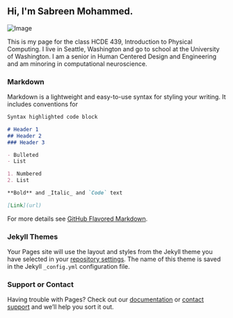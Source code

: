 ## Hi, I'm Sabreen Mohammed. 
![Image](https://scontent-mia3-1.xx.fbcdn.net/v/t1.0-9/45886336_1977529995661583_7719997019258880000_o.jpg?_nc_cat=101&_nc_ohc=TnyFbs9R_qYAX_z1ndl&_nc_ht=scontent-mia3-1.xx&oh=4b2d2640710e537d1a67ffc9456b1ee2&oe=5E91E012)

This is my page for the class HCDE 439, Introduction to Physical Computing. I live in Seattle, Washington and go to school at the University of Washington. I am a senior in Human Centered Design and Engineering and am minoring in computational neuroscience.

### Markdown

Markdown is a lightweight and easy-to-use syntax for styling your writing. It includes conventions for

```markdown
Syntax highlighted code block

# Header 1
## Header 2
### Header 3

- Bulleted
- List

1. Numbered
2. List

**Bold** and _Italic_ and `Code` text

[Link](url)
```

For more details see [GitHub Flavored Markdown](https://guides.github.com/features/mastering-markdown/).

### Jekyll Themes

Your Pages site will use the layout and styles from the Jekyll theme you have selected in your [repository settings](https://github.com/sabreenmohammed/HCDE-439/settings). The name of this theme is saved in the Jekyll `_config.yml` configuration file.

### Support or Contact

Having trouble with Pages? Check out our [documentation](https://help.github.com/categories/github-pages-basics/) or [contact support](https://github.com/contact) and we’ll help you sort it out.
